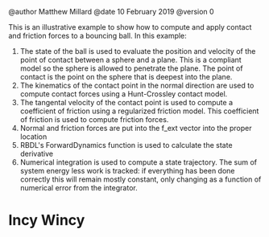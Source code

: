 @author Matthew Millard
@date 10 February 2019
@version 0

This is an illustrative example to show how to compute and apply contact and friction forces to a bouncing ball. In this example:

1. The state of the ball is used to evaluate the position and velocity of the point of contact between a sphere and a plane. This is a compliant model so the sphere is allowed to penetrate the plane. The point of contact is the point on the sphere that is deepest into the plane.
2. The kinematics of the contact point in the normal direction are used to compute contact forces using a Hunt-Crossley contact model.
3. The tangental velocity of the contact point is used to compute a coefficient of friction using a regularized friction model. This coefficient of friction is used to compute friction forces.
4. Normal and friction forces are put into the f_ext vector into the proper location
5. RBDL's ForwardDynamics function is used to calculate the state derivative
6. Numerical integration is used to compute a state trajectory. The sum of system energy less work is tracked: if everything has been done correctly this will remain mostly constant, only changing as a function of numerical error from the integrator.

# Incy Wincy
